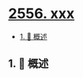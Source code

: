# [2556. xxx](https://github.com/Tdahuyou/TNotes.leetcode/tree/main/notes/2556.%20xxx)

<!-- region:toc -->

- [1. 📝 概述](#1--概述)

<!-- endregion:toc -->

## 1. 📝 概述

